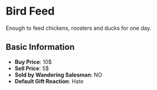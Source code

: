 # Bird Feed

Enough to feed chickens, roosters and ducks for one day.

## Basic Information

- **Buy Price**: 10$
- **Sell Price**: 5$
- **Sold by Wandering Salesman**: NO
- **Default Gift Reaction**: Hate